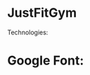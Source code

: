 # JustFitGym



Technologies:
# Google Font: <link href="https://fonts.googleapis.com/css?family=Ubuntu&display=swap" rel="stylesheet">